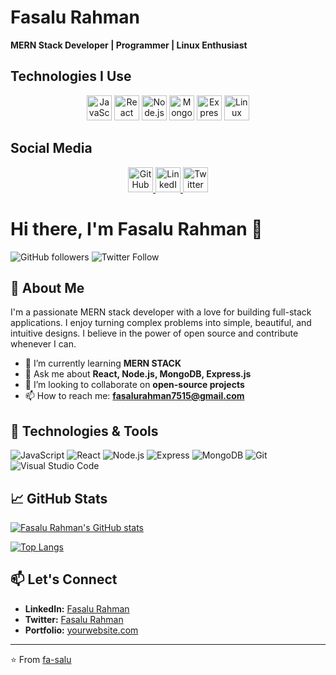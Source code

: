 # Fasalu Rahman

**MERN Stack Developer | Programmer | Linux Enthusiast**

## Technologies I Use

<p align="center">
    <img src="https://cdn.jsdelivr.net/gh/devicons/devicon/icons/javascript/javascript-original.svg" alt="JavaScript" width="40" height="40"/>
    <img src="https://cdn.jsdelivr.net/gh/devicons/devicon/icons/react/react-original.svg" alt="React" width="40" height="40"/>
    <img src="https://cdn.jsdelivr.net/gh/devicons/devicon/icons/nodejs/nodejs-original.svg" alt="Node.js" width="40" height="40"/>
    <img src="https://cdn.jsdelivr.net/gh/devicons/devicon/icons/mongodb/mongodb-original.svg" alt="MongoDB" width="40" height="40"/>
    <img src="https://cdn.jsdelivr.net/gh/devicons/devicon/icons/express/express-original.svg" alt="Express.js" width="40" height="40"/>
    <img src="https://cdn.jsdelivr.net/gh/devicons/devicon/icons/linux/linux-original.svg" alt="Linux" width="40" height="40"/>
</p>

## Social Media

<p align="center">
    <a href="https://github.com/fa-salu" target="_blank">
        <img src="https://cdn.jsdelivr.net/gh/devicons/devicon/icons/github/github-original.svg" alt="GitHub" width="40" height="40"/>
    </a>
    <a href="https://linkedin.com/in/fa-salu" target="_blank">
        <img src="https://cdn.jsdelivr.net/gh/devicons/devicon/icons/linkedin/linkedin-original.svg" alt="LinkedIn" width="40" height="40"/>
    </a>
    <a href="https://twitter.com/Fazal_Kl" target="_blank">
        <img src="https://cdn.jsdelivr.net/gh/devicons/devicon/icons/twitter/twitter-original.svg" alt="Twitter" width="40" height="40"/>
    </a>
</p>



# Hi there, I'm Fasalu Rahman 👋

![GitHub followers](https://img.shields.io/github/followers/fa-salu?label=Follow&style=social) 
![Twitter Follow](https://img.shields.io/twitter/follow/Fazal_Kl?style=social)

## 🚀 About Me

I'm a passionate MERN stack developer with a love for building full-stack applications. I enjoy turning complex problems into simple, beautiful, and intuitive designs. I believe in the power of open source and contribute whenever I can.

- 🌱 I’m currently learning **MERN STACK**
- 💬 Ask me about **React, Node.js, MongoDB, Express.js**
- 👯 I’m looking to collaborate on **open-source projects**
- 📫 How to reach me: **fasalurahman7515@gmail.com**

## 🔧 Technologies & Tools

![JavaScript](https://img.shields.io/badge/-JavaScript-F7DF1E?style=flat&logo=javascript&logoColor=black)
![React](https://img.shields.io/badge/-React-61DAFB?style=flat&logo=react&logoColor=black)
![Node.js](https://img.shields.io/badge/-Node.js-339933?style=flat&logo=node.js&logoColor=white)
![Express](https://img.shields.io/badge/-Express-000000?style=flat&logo=express&logoColor=white)
![MongoDB](https://img.shields.io/badge/-MongoDB-47A248?style=flat&logo=mongodb&logoColor=white)
![Git](https://img.shields.io/badge/-Git-F05032?style=flat&logo=git&logoColor=white)
![Visual Studio Code](https://img.shields.io/badge/-Visual%20Studio%20Code-007ACC?style=flat&logo=visual-studio-code&logoColor=white)

## 📈 GitHub Stats

[![Fasalu Rahman's GitHub stats](https://github-readme-stats.vercel.app/api?username=fa-salu&show_icons=true&theme=radical)](https://github.com/fa-salu)

[![Top Langs](https://github-readme-stats.vercel.app/api/top-langs/?username=fa-salu&layout=compact&theme=radical)](https://github.com/fa-salu)

## 📫 Let's Connect

- **LinkedIn:** [Fasalu Rahman](https://www.linkedin.com/in/fa-salu/)
- **Twitter:** [Fasalu Rahman](https://twitter.com/Fazal_Kl)
- **Portfolio:** [yourwebsite.com](https://yourwebsite.com)

---

⭐️ From [fa-salu](https://github.com/fa-salu)
